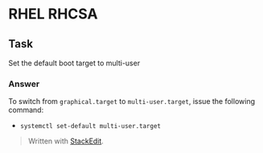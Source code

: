 # RHEL RHCSA
## Task
Set the default boot target to multi-user

### Answer
To switch from `graphical.target` to `multi-user.target`, issue the following command:
- `systemctl set-default multi-user.target`



> Written with [StackEdit](https://stackedit.io/).
